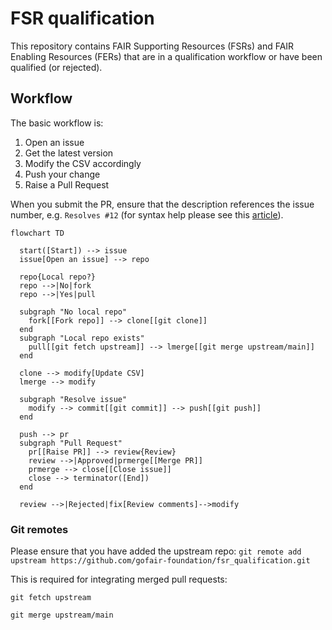 # FSR qualification
This repository contains FAIR Supporting Resources (FSRs) and FAIR Enabling Resources (FERs) 
that are in a qualification workflow or have been qualified (or rejected).



## Workflow

The basic workflow is:

1. Open an issue
2. Get the latest version
3. Modify the CSV accordingly
4. Push your change
5. Raise a Pull Request

When you submit the PR, ensure that the description references the issue number, e.g. `Resolves #12` (for syntax help please see this [article](https://docs.github.com/en/issues/tracking-your-work-with-issues/linking-a-pull-request-to-an-issue)).





```mermaid
flowchart TD

  start([Start]) --> issue
  issue[Open an issue] --> repo
  
  repo{Local repo?}
  repo -->|No|fork
  repo -->|Yes|pull

  subgraph "No local repo"
    fork[[Fork repo]] --> clone[[git clone]]
  end
  subgraph "Local repo exists"
    pull[[git fetch upstream]] --> lmerge[[git merge upstream/main]]
  end
  
  clone --> modify[Update CSV]
  lmerge --> modify
  
  subgraph "Resolve issue"
    modify --> commit[[git commit]] --> push[[git push]]
  end
  
  push --> pr
  subgraph "Pull Request"
    pr[[Raise PR]] --> review{Review}
    review -->|Approved|prmerge[[Merge PR]]
    prmerge --> close[[Close issue]]
    close --> terminator([End])
  end

  review -->|Rejected|fix[Review comments]-->modify

```





### Git remotes

Please ensure that you have added the upstream repo:
`git remote add upstream https://github.com/gofair-foundation/fsr_qualification.git`

This is required for integrating merged pull requests:

`git fetch upstream`

`git merge upstream/main`
